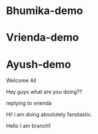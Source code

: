 # Bhumika-demo

# Vrienda-demo

# Ayush-demo

Welcome All

Hey guys what are you doing??

replying to vrienda

Hi! i am doing absolutely fanstastic.

Hello I am branch1